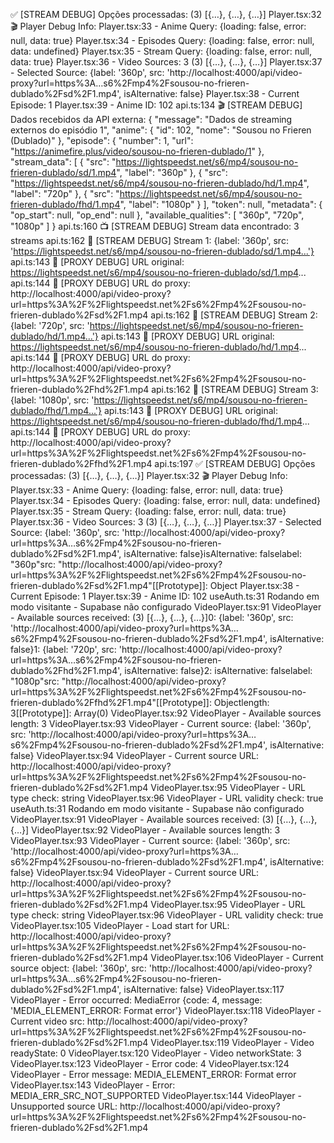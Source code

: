 ✅ [STREAM DEBUG] Opções processadas: (3) [{…}, {…}, {…}]
Player.tsx:32 🎬 Player Debug Info:
Player.tsx:33   - Anime Query: {loading: false, error: null, data: true}
Player.tsx:34   - Episodes Query: {loading: false, error: null, data: undefined}
Player.tsx:35   - Stream Query: {loading: false, error: null, data: true}
Player.tsx:36   - Video Sources: 3 (3) [{…}, {…}, {…}]
Player.tsx:37   - Selected Source: {label: '360p', src: 'http://localhost:4000/api/video-proxy?url=https%3A…s6%2Fmp4%2Fsousou-no-frieren-dublado%2Fsd%2F1.mp4', isAlternative: false}
Player.tsx:38   - Current Episode: 1
Player.tsx:39   - Anime ID: 102
api.ts:134 🎬 [STREAM DEBUG] Dados recebidos da API externa: {
  "message": "Dados de streaming externos do episódio 1",
  "anime": {
    "id": 102,
    "nome": "Sousou no Frieren (Dublado)"
  },
  "episode": {
    "number": 1,
    "url": "https://animefire.plus/video/sousou-no-frieren-dublado/1"
  },
  "stream_data": [
    {
      "src": "https://lightspeedst.net/s6/mp4/sousou-no-frieren-dublado/sd/1.mp4",
      "label": "360p"
    },
    {
      "src": "https://lightspeedst.net/s6/mp4/sousou-no-frieren-dublado/hd/1.mp4",
      "label": "720p"
    },
    {
      "src": "https://lightspeedst.net/s6/mp4/sousou-no-frieren-dublado/fhd/1.mp4",
      "label": "1080p"
    }
  ],
  "token": null,
  "metadata": {
    "op_start": null,
    "op_end": null
  },
  "available_qualities": [
    "360p",
    "720p",
    "1080p"
  ]
}
api.ts:160 📺 [STREAM DEBUG] Stream data encontrado: 3 streams
api.ts:162 🎥 [STREAM DEBUG] Stream 1: {label: '360p', src: 'https://lightspeedst.net/s6/mp4/sousou-no-frieren-dublado/sd/1.mp4...'}
api.ts:143 🔄 [PROXY DEBUG] URL original: https://lightspeedst.net/s6/mp4/sousou-no-frieren-dublado/sd/1.mp4...
api.ts:144 🔄 [PROXY DEBUG] URL do proxy: http://localhost:4000/api/video-proxy?url=https%3A%2F%2Flightspeedst.net%2Fs6%2Fmp4%2Fsousou-no-frieren-dublado%2Fsd%2F1.mp4
api.ts:162 🎥 [STREAM DEBUG] Stream 2: {label: '720p', src: 'https://lightspeedst.net/s6/mp4/sousou-no-frieren-dublado/hd/1.mp4...'}
api.ts:143 🔄 [PROXY DEBUG] URL original: https://lightspeedst.net/s6/mp4/sousou-no-frieren-dublado/hd/1.mp4...
api.ts:144 🔄 [PROXY DEBUG] URL do proxy: http://localhost:4000/api/video-proxy?url=https%3A%2F%2Flightspeedst.net%2Fs6%2Fmp4%2Fsousou-no-frieren-dublado%2Fhd%2F1.mp4
api.ts:162 🎥 [STREAM DEBUG] Stream 3: {label: '1080p', src: 'https://lightspeedst.net/s6/mp4/sousou-no-frieren-dublado/fhd/1.mp4...'}
api.ts:143 🔄 [PROXY DEBUG] URL original: https://lightspeedst.net/s6/mp4/sousou-no-frieren-dublado/fhd/1.mp4...
api.ts:144 🔄 [PROXY DEBUG] URL do proxy: http://localhost:4000/api/video-proxy?url=https%3A%2F%2Flightspeedst.net%2Fs6%2Fmp4%2Fsousou-no-frieren-dublado%2Ffhd%2F1.mp4
api.ts:197 ✅ [STREAM DEBUG] Opções processadas: (3) [{…}, {…}, {…}]
Player.tsx:32 🎬 Player Debug Info:
Player.tsx:33   - Anime Query: {loading: false, error: null, data: true}
Player.tsx:34   - Episodes Query: {loading: false, error: null, data: undefined}
Player.tsx:35   - Stream Query: {loading: false, error: null, data: true}
Player.tsx:36   - Video Sources: 3 (3) [{…}, {…}, {…}]
Player.tsx:37   - Selected Source: {label: '360p', src: 'http://localhost:4000/api/video-proxy?url=https%3A…s6%2Fmp4%2Fsousou-no-frieren-dublado%2Fsd%2F1.mp4', isAlternative: false}isAlternative: falselabel: "360p"src: "http://localhost:4000/api/video-proxy?url=https%3A%2F%2Flightspeedst.net%2Fs6%2Fmp4%2Fsousou-no-frieren-dublado%2Fsd%2F1.mp4"[[Prototype]]: Object
Player.tsx:38   - Current Episode: 1
Player.tsx:39   - Anime ID: 102
useAuth.ts:31 Rodando em modo visitante - Supabase não configurado
VideoPlayer.tsx:91 VideoPlayer - Available sources received: (3) [{…}, {…}, {…}]0: {label: '360p', src: 'http://localhost:4000/api/video-proxy?url=https%3A…s6%2Fmp4%2Fsousou-no-frieren-dublado%2Fsd%2F1.mp4', isAlternative: false}1: {label: '720p', src: 'http://localhost:4000/api/video-proxy?url=https%3A…s6%2Fmp4%2Fsousou-no-frieren-dublado%2Fhd%2F1.mp4', isAlternative: false}2: isAlternative: falselabel: "1080p"src: "http://localhost:4000/api/video-proxy?url=https%3A%2F%2Flightspeedst.net%2Fs6%2Fmp4%2Fsousou-no-frieren-dublado%2Ffhd%2F1.mp4"[[Prototype]]: Objectlength: 3[[Prototype]]: Array(0)
VideoPlayer.tsx:92 VideoPlayer - Available sources length: 3
VideoPlayer.tsx:93 VideoPlayer - Current source: {label: '360p', src: 'http://localhost:4000/api/video-proxy?url=https%3A…s6%2Fmp4%2Fsousou-no-frieren-dublado%2Fsd%2F1.mp4', isAlternative: false}
VideoPlayer.tsx:94 VideoPlayer - Current source URL: http://localhost:4000/api/video-proxy?url=https%3A%2F%2Flightspeedst.net%2Fs6%2Fmp4%2Fsousou-no-frieren-dublado%2Fsd%2F1.mp4
VideoPlayer.tsx:95 VideoPlayer - URL type check: string
VideoPlayer.tsx:96 VideoPlayer - URL validity check: true
useAuth.ts:31 Rodando em modo visitante - Supabase não configurado
VideoPlayer.tsx:91 VideoPlayer - Available sources received: (3) [{…}, {…}, {…}]
VideoPlayer.tsx:92 VideoPlayer - Available sources length: 3
VideoPlayer.tsx:93 VideoPlayer - Current source: {label: '360p', src: 'http://localhost:4000/api/video-proxy?url=https%3A…s6%2Fmp4%2Fsousou-no-frieren-dublado%2Fsd%2F1.mp4', isAlternative: false}
VideoPlayer.tsx:94 VideoPlayer - Current source URL: http://localhost:4000/api/video-proxy?url=https%3A%2F%2Flightspeedst.net%2Fs6%2Fmp4%2Fsousou-no-frieren-dublado%2Fsd%2F1.mp4
VideoPlayer.tsx:95 VideoPlayer - URL type check: string
VideoPlayer.tsx:96 VideoPlayer - URL validity check: true
VideoPlayer.tsx:105 VideoPlayer - Load start for URL: http://localhost:4000/api/video-proxy?url=https%3A%2F%2Flightspeedst.net%2Fs6%2Fmp4%2Fsousou-no-frieren-dublado%2Fsd%2F1.mp4
VideoPlayer.tsx:106 VideoPlayer - Current source object: {label: '360p', src: 'http://localhost:4000/api/video-proxy?url=https%3A…s6%2Fmp4%2Fsousou-no-frieren-dublado%2Fsd%2F1.mp4', isAlternative: false}
VideoPlayer.tsx:117 VideoPlayer - Error occurred: MediaError {code: 4, message: 'MEDIA_ELEMENT_ERROR: Format error'}
VideoPlayer.tsx:118 VideoPlayer - Current video src: http://localhost:4000/api/video-proxy?url=https%3A%2F%2Flightspeedst.net%2Fs6%2Fmp4%2Fsousou-no-frieren-dublado%2Fsd%2F1.mp4
VideoPlayer.tsx:119 VideoPlayer - Video readyState: 0
VideoPlayer.tsx:120 VideoPlayer - Video networkState: 3
VideoPlayer.tsx:123 VideoPlayer - Error code: 4
VideoPlayer.tsx:124 VideoPlayer - Error message: MEDIA_ELEMENT_ERROR: Format error
VideoPlayer.tsx:143 VideoPlayer - Error: MEDIA_ERR_SRC_NOT_SUPPORTED
VideoPlayer.tsx:144 VideoPlayer - Unsupported source URL: http://localhost:4000/api/video-proxy?url=https%3A%2F%2Flightspeedst.net%2Fs6%2Fmp4%2Fsousou-no-frieren-dublado%2Fsd%2F1.mp4